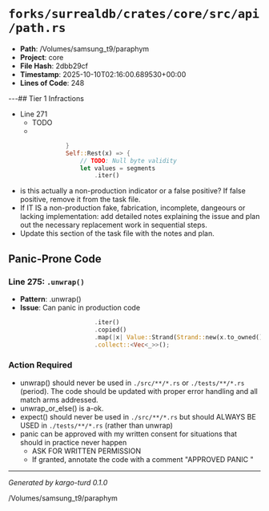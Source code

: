 # `forks/surrealdb/crates/core/src/api/path.rs`

- **Path**: /Volumes/samsung_t9/paraphym
- **Project**: core
- **File Hash**: 2dbb29cf  
- **Timestamp**: 2025-10-10T02:16:00.689530+00:00  
- **Lines of Code**: 248

---## Tier 1 Infractions 


- Line 271
  - TODO
  - 

```rust
				}
				Self::Rest(x) => {
					// TODO: Null byte validity
					let values = segments
						.iter()
```

- is this actually a non-production indicator or a false positive? If false positive, remove it from the task file.
- If IT IS a non-production fake, fabrication, incomplete, dangeours or lacking implementation: add detailed notes explaining the issue and plan out the necessary replacement work in sequential steps. 
- Update this section of the task file with the notes and plan.

## Panic-Prone Code


### Line 275: `.unwrap()`

- **Pattern**: .unwrap()
- **Issue**: Can panic in production code

```rust
						.iter()
						.copied()
						.map(|x| Value::Strand(Strand::new(x.to_owned()).unwrap()))
						.collect::<Vec<_>>();

```

### Action Required

- unwrap() should never be used in `./src/**/*.rs` or `./tests/**/*.rs` (period). The code should be updated with proper error handling and all match arms addressed.
- unwrap_or_else() is a-ok. 
- expect() should never be used in `./src/**/*.rs` but should ALWAYS BE USED in `./tests/**/*.rs` (rather than unwrap)
- panic can be approved with my written consent for situations that should in practice never happen  
  - ASK FOR WRITTEN PERMISSION
  - If granted, annotate the code with a comment "APPROVED PANIC "

---

*Generated by kargo-turd 0.1.0*

/Volumes/samsung_t9/paraphym